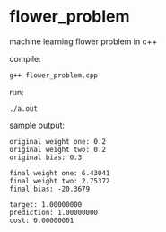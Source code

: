 # flower_problem
machine learning flower problem in c++

compile:

    g++ flower_problem.cpp
run:

    ./a.out
    
 sample output:

    original weight one: 0.2
    original weight two: 0.2
    original bias: 0.3

    final weight one: 6.43041
    final weight two: 2.75372
    final bias: -20.3679

    target: 1.00000000
    prediction: 1.00000000
    cost: 0.00000001
